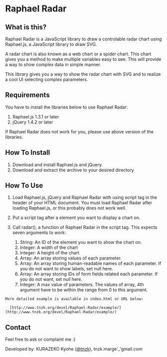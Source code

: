
Raphael Radar
===========================

What is this?
--------------

Raphael Radar is a JavaScript library to draw a controlable radar chart
using Raphael.js, a JavaScript library to draw SVG.

A radar chart is also known as a web chart or a spider chart. This chart gives
you a method to make multiple variables easy to see. This will provide a way to
show complex data in simple manner.

This library gives you a way to show the radar chart with SVG and to realize
a cool UI selecting complex parameters.

Requirements
-------------

You have to install the libraries below to use Raphael Radar:

  1. Raphael.js 1.3.1 or later
  2. jQuery 1.4.2 or later

If Raphael Radar does not work for you, please use above version of the libraries.

How To Install
--------------

  1. Download and install Raphael.js and jQuery.
  2. Download and extract the archive to your desired directory

How To Use
----------

  1. Load Raphael.js, jQuery and Raphael Radar with using script tag in the header of your HTML document.
     You must load Raphael Radar after loading Raphael.js, or this probably does not work well.
  2. Put a script tag after a element you want to display a chart on.
  3. Call radar(), a function of Raphael Radar in the script tag. This expects seven arguments to work:

       1.  String: An ID of the element you want to show the chart on.
       2. Integer: A width of the chart
       3. Integer: A height of the chart
       4.   Array: An array storing values of each parameter.
       5.   Array: An array storing human-readable names of each parameter. If you do not want to show labels, set null here.
       6.   Array: An array storing IDs of form fields related each parameter. If you do not want, set null here.
       7. Integer: A max value of parameters. The values of array, 4th argument have to be within the range from 0 to this argument.

    More detailed example is available in index.html or URL below:

      [http://www.tnzk.org/devel/Raphael-Radar/example/](http://www.tnzk.org/devel/Raphael-Radar/example/)

Contact
-------

Feel free to ask or complaint me :)

Developed by: KURAZEKO Kyohe ([@tnzk](http://twitter.com/tnzk)), tnzk.marge'_'gmail.com